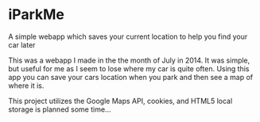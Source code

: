 iParkMe
=======

A simple webapp which saves your current location to help you find your car later

This was a webapp I made in the the month of July in 2014. It was simple, but useful for me as I seem to lose where my car is quite often. Using this app you can save your cars location when you park and then see a map of where it is.

This project utilizes the Google Maps API, cookies, and HTML5 local storage is planned some time...
